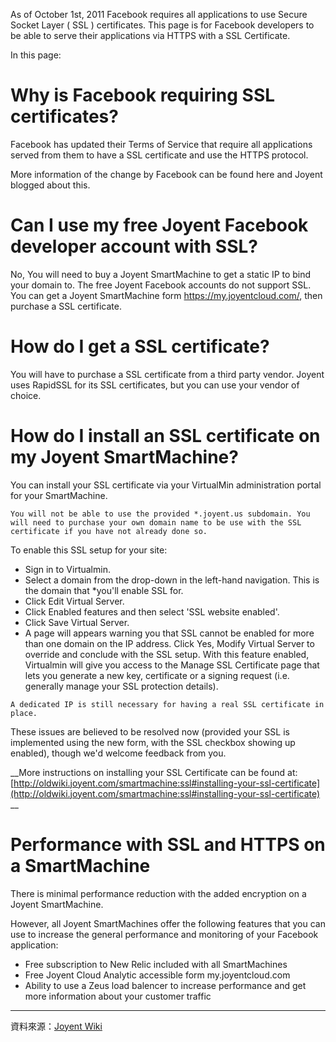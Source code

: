 As of October 1st, 2011 Facebook requires all applications to use Secure Socket Layer ( SSL ) certificates. This page is for Facebook developers to be able to serve their applications via HTTPS with a SSL Certificate.

In this page:



Why is Facebook requiring SSL certificates?
===

Facebook has updated their Terms of Service that require all applications served from them to have a SSL certificate and use the HTTPS protocol.

More information of the change by Facebook can be found here and Joyent blogged about this.

Can I use my free Joyent Facebook developer account with SSL?
===

No, You will need to buy a Joyent SmartMachine to get a static IP to bind your domain to. The free Joyent Facebook accounts do not support SSL. You can get a Joyent SmartMachine form https://my.joyentcloud.com/, then purchase a SSL certificate.

How do I get a SSL certificate?
===

You will have to purchase a SSL certificate from a third party vendor. Joyent uses RapidSSL for its SSL certificates, but you can use your vendor of choice.

How do I install an SSL certificate on my Joyent SmartMachine?
===

You can install your SSL certificate via your VirtualMin administration portal for your SmartMachine.


```
You will not be able to use the provided *.joyent.us subdomain. You will need to purchase your own domain name to be use with the SSL certificate if you have not already done so.
```


To enable this SSL setup for your site:

*  Sign in to Virtualmin.
*  Select a domain from the drop-down in the left-hand navigation. This is the domain that *you'll enable SSL for.
*  Click Edit Virtual Server.
*  Click Enabled features and then select 'SSL website enabled'.
*  Click Save Virtual Server.
*  A page will appears warning you that SSL cannot be enabled for more than one domain on the IP address. Click Yes, Modify Virtual Server to override and conclude with the SSL setup.
With this feature enabled, Virtualmin will give you access to the Manage SSL Certificate page that lets you generate a new key, certificate or a signing request (i.e. generally manage your SSL protection details).


```
A dedicated IP is still necessary for having a real SSL certificate in place.
```


These issues are believed to be resolved now (provided your SSL is implemented using the new form, with the SSL checkbox showing up enabled), though we'd welcome feedback from you.


__More instructions on installing your SSL Certificate can be found at:
[http://oldwiki.joyent.com/smartmachine:ssl#installing-your-ssl-certificate](http://oldwiki.joyent.com/smartmachine:ssl#installing-your-ssl-certificate)
__


Performance with SSL and HTTPS on a SmartMachine
===

There is minimal performance reduction with the added encryption on a Joyent SmartMachine.

However, all Joyent SmartMachines offer the following features that you can use to increase the general performance and monitoring of your Facebook application:

*  Free subscription to New Relic included with all SmartMachines
*  Free Joyent Cloud Analytic accessible form my.joyentcloud.com
*  Ability to use a Zeus load balencer to increase performance and get more information about your customer traffic




----
資料來源：[Joyent Wiki](http://wiki.joyent.com/display/www/Documentation+Home)
